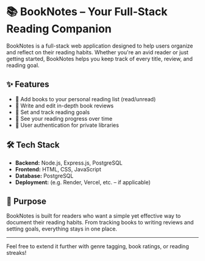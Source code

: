 # 📚 BookNotes – Your Full-Stack Reading Companion

BookNotes is a full-stack web application designed to help users organize and reflect on their reading habits. Whether you're an avid reader or just getting started, BookNotes helps you keep track of every title, review, and reading goal.

## ✨ Features

- 📖 Add books to your personal reading list (read/unread)
- 📝 Write and edit in-depth book reviews
- 🎯 Set and track reading goals
- 🧠 See your reading progress over time
- 🔐 User authentication for private libraries

## 🛠 Tech Stack

- **Backend:** Node.js, Express.js, PostgreSQL
- **Frontend:** HTML, CSS, JavaScript
- **Database:** PostgreSQL
- **Deployment:** (e.g. Render, Vercel, etc. – if applicable)

## 🎯 Purpose

BookNotes is built for readers who want a simple yet effective way to document their reading habits. From tracking books to writing reviews and setting goals, everything stays in one place.

---

Feel free to extend it further with genre tagging, book ratings, or reading streaks!
